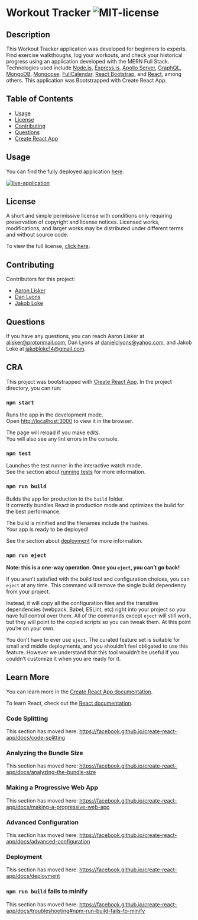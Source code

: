 # Workout Tracker ![MIT-license](./client/src/assets/repository-material/license/license-MIT-brightgreen.svg)

## Description
This Workout Tracker application was developed for beginners to experts. Find exercise walkthoughs, log your workouts, and check your historical progress using an application developed with the MERN Full Stack. Technologies used include [Node.js](https://nodejs.org/en/), [Express.js](https://expressjs.com/), [Apollo Server](https://www.npmjs.com/package/apollo-server), [GraphQL](https://graphql.org/), [MongoDB](https://www.mongodb.com/), [Mongoose](https://mongoosejs.com/), [FullCalendar](https://fullcalendar.io/), [React Bootstrap](https://react-bootstrap.github.io/), and [React](https://reactjs.org/), among others. This application was Bootstrapped with Create React App.

## Table of Contents
* [Usage](#Usage)
* [License](#License)
* [Contributing](#contributing)
* [Questions](#Questions)
* [Create React App](#CRA)
  
## Usage
You can find the fully deployed application [here](https://workout-tracker-dan2.herokuapp.com/).

[![live-application](./client/src/assets/repository-material/screenshot.jpg)](https://workout-tracker-dan2.herokuapp.com/)

## License
A short and simple permissive license with conditions only requiring preservation of copyright and license notices. Licensed works, modifications, and larger works may be distributed under different terms and without source code.

To view the full license, [click here](./client/src/assets/repository-material/license/MIT.txt).

## Contributing
Contributors for this project:

* [Aaron Lisker](https://github.com/aelisker)
* [Dan Lyons](https://github.com/dancl6)
* [Jakob Loke](https://github.com/jakobloke)

## Questions
If you have any questions, you can reach Aaron Lisker at [alisker@protonmail.com](mailto:alisker@protonmail.com), Dan Lyons at [danielclyons@yahoo.com](mailto:danielclyons@yahoo.com), and Jakob Loke at [jakobloke14@gmail.com](mailto:jakobloke14@gmail.com).

## CRA
This project was bootstrapped with [Create React App](https://github.com/facebook/create-react-app).
In the project directory, you can run:

### `npm start`

Runs the app in the development mode.<br />
Open [http://localhost:3000](http://localhost:3000) to view it in the browser.

The page will reload if you make edits.<br />
You will also see any lint errors in the console.

### `npm test`

Launches the test runner in the interactive watch mode.<br />
See the section about [running tests](https://facebook.github.io/create-react-app/docs/running-tests) for more information.

### `npm run build`

Builds the app for production to the `build` folder.<br />
It correctly bundles React in production mode and optimizes the build for the best performance.

The build is minified and the filenames include the hashes.<br />
Your app is ready to be deployed!

See the section about [deployment](https://facebook.github.io/create-react-app/docs/deployment) for more information.

### `npm run eject`

**Note: this is a one-way operation. Once you `eject`, you can’t go back!**

If you aren’t satisfied with the build tool and configuration choices, you can `eject` at any time. This command will remove the single build dependency from your project.

Instead, it will copy all the configuration files and the transitive dependencies (webpack, Babel, ESLint, etc) right into your project so you have full control over them. All of the commands except `eject` will still work, but they will point to the copied scripts so you can tweak them. At this point you’re on your own.

You don’t have to ever use `eject`. The curated feature set is suitable for small and middle deployments, and you shouldn’t feel obligated to use this feature. However we understand that this tool wouldn’t be useful if you couldn’t customize it when you are ready for it.

## Learn More

You can learn more in the [Create React App documentation](https://facebook.github.io/create-react-app/docs/getting-started).

To learn React, check out the [React documentation](https://reactjs.org/).

### Code Splitting

This section has moved here: https://facebook.github.io/create-react-app/docs/code-splitting

### Analyzing the Bundle Size

This section has moved here: https://facebook.github.io/create-react-app/docs/analyzing-the-bundle-size

### Making a Progressive Web App

This section has moved here: https://facebook.github.io/create-react-app/docs/making-a-progressive-web-app

### Advanced Configuration

This section has moved here: https://facebook.github.io/create-react-app/docs/advanced-configuration

### Deployment

This section has moved here: https://facebook.github.io/create-react-app/docs/deployment

### `npm run build` fails to minify

This section has moved here: https://facebook.github.io/create-react-app/docs/troubleshooting#npm-run-build-fails-to-minify
